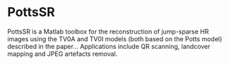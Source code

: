 # PottsSR

PottsSR is a Matlab toolbox for the reconstruction of jump-sparse HR images using the TV0A and TV0I models (both based on the Potts model) described in the paper... Applications include QR scanning, landcover mapping and JPEG artefacts removal.
